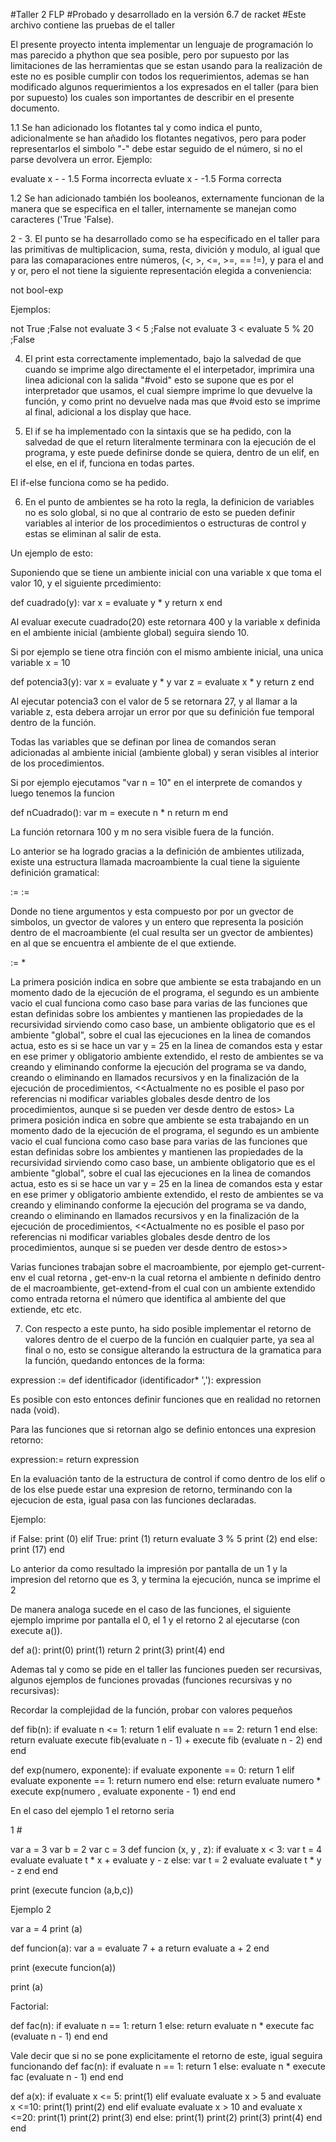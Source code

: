 #Taller 2 FLP
#Probado y desarrollado en la versión 6.7 de racket
#Este archivo contiene las pruebas de el taller

El presente proyecto intenta implementar un lenguaje de programación lo mas parecido a phython que sea posible, pero por supuesto por las limitaciones de las herramientas que se estan usando para la realización de este no es posible cumplir con todos los requerimientos, ademas se han modificado algunos requerimientos a los expresados en el taller (para bien por supuesto) los cuales son importantes de describir en el presente documento.

1.1 Se han adicionado los flotantes tal y como indica el punto, adicionalmente se han añadido los flotantes negativos, pero para poder representarlos el simbolo "-" debe estar seguido de el número, si no el parse devolvera un error. 
Ejemplo:

evaluate x - - 1.5   Forma incorrecta
evluate x - -1.5     Forma correcta

1.2 Se han adicionado también los booleanos, externamente funcionan de la manera que se especifica en el taller, internamente se manejan como caracteres ('True  'False).

2 - 3. El punto se ha desarrollado como se ha especificado en el taller para las primitivas de multiplicacion, suma, resta, divición y modulo, al igual que para las comaparaciones entre números, (<, >, <=, >=, == !=), y para el and y or, pero el not tiene la siguiente representación elegida a conveniencia:

not bool-exp

Ejemplos:

not True	;False
not evaluate 3 < 5	;False
not evaluate 3 < evaluate 5 %  20	;False

4. El print esta correctamente implementado,  bajo la salvedad de que cuando se imprime algo directamente el el interpetador, imprimira una linea adicional con la salida "#void" esto se supone que es por el interpretador que usamos, el cual siempre imprime lo que devuelve la función, y como print no devuelve nada mas que #void esto se imprime al final, adicional a los display que hace.

5. El if se ha implementado con la sintaxis que se ha pedido, con la salvedad de que el return literalmente terminara con la ejecución de el programa, y este puede definirse donde se quiera, dentro de un elif, en el else, en el if, funciona en todas partes.

El if-else funciona como se ha pedido.

6. En el punto de ambientes se ha roto la regla, la definicion de variables no es solo global, si no que al contrario de esto se pueden definir variables al interior de los procedimientos o estructuras de control y estas se eliminan al salir de esta.

Un ejemplo de esto:

Suponiendo que se tiene un ambiente inicial con una variable x que toma el valor 10, y el siguiente prcedimiento:

def cuadrado(y):
	var x = evaluate y * y
	return x
end

Al evaluar execute cuadrado(20) este retornara 400 y la variable x definida en el ambiente inicial (ambiente global) seguira siendo 10.

Si por ejemplo se tiene otra finción con el mismo ambiente inicial, una unica variable x = 10

def potencia3(y):
	var x = evaluate y * y
	var z = evaluate x * y
	return z
end

Al ejecutar potencia3 con el valor de 5 se retornara 27, y al llamar a la variable z, esta debera arrojar un error por que su definición fue temporal dentro de la función.

Todas las variables que se definan por linea de comandos seran adicionadas al ambiente inicial (ambiente global) y seran visibles al interior de los procedimientos.

Si por ejemplo ejecutamos "var n = 10" en el interprete de comandos y luego tenemos la funcion 

def nCuadrado():
	var m = execute n * n
	return m
end

La función retornara 100 y m no sera visible fuera de la función.

Lo anterior se ha logrado gracias a la definición de ambientes utilizada, existe una estructura llamada macroambiente la cual tiene la siguiente definición gramatical:

<environment> := <empty-env>
			  := <extended-env>

Donde <enpty-env> no tiene argumentos y <extended-env> esta compuesto por por un gvector de simbolos, un gvector de valores y un entero que representa la posición dentro de el macroambiente (el cual resulta ser un gvector de ambientes) en al que se encuentra el ambiente de el que extiende.

<macroambiente> := <pos-current-env> <empty-env> <extended-env> <extended-env>* 

La primera posición indica en sobre que ambiente se esta trabajando en un momento dado de la ejecución de el programa, el segundo es un ambiente vacio el cual funciona como caso base para varias de las funciones que estan definidas sobre los ambientes y mantienen las propiedades de la recursividad sirviendo como caso base, un ambiente obligatorio que es el ambiente "global", sobre el cual las ejecuciones en la linea de comandos actua, esto es si se hace un var y = 25 en la linea de comandos esta y estar en ese primer y obligatorio ambiente extendido, el resto de ambientes se va creando y eliminando conforme la ejecución del programa se va dando, creando o eliminando en llamados recursivos y en la finalización de la ejecución de procedimientos, <<Actualmente no es posible el paso por referencias ni modificar variables globales desde dentro de los procedimientos, aunque si se pueden ver desde dentro de estos>
La primera posición indica en sobre que ambiente se esta trabajando en un momento dado de la ejecución de el programa, el segundo es un ambiente vacio el cual funciona como caso base para varias de las funciones que estan definidas sobre los ambientes y mantienen las propiedades de la recursividad sirviendo como caso base, un ambiente obligatorio que es el ambiente "global", sobre el cual las ejecuciones en la linea de comandos actua, esto es si se hace un var y = 25 en la linea de comandos esta y estar en ese primer y obligatorio ambiente extendido, el resto de ambientes se va creando y eliminando conforme la ejecución del programa se va dando, creando o eliminando en llamados recursivos y en la finalización de la ejecución de procedimientos, <<Actualmente no es posible el paso por referencias ni modificar variables globales desde dentro de los procedimientos, aunque si se pueden ver desde dentro de estos>> 

Varias funciones trabajan sobre el macroambiente, por ejemplo get-current-env el cual retorna <pos-curren-env>, get-env-n la cual retorna el ambiente n definido dentro de el macroambiente, get-extend-from el cual con un ambiente extendido como entrada retorna el número que identifica al ambiente del que extiende, etc etc.

7. Con respecto a este punto,  ha sido posible implementar el retorno de valores dentro de el cuerpo de la función en cualquier parte, ya sea al final o no, esto se consigue alterando la estructura de la gramatica para la función, quedando entonces de la forma:

expression := def identificador (identificador* ','):  expression 

Es posible con esto entonces definir funciones que en realidad no retornen nada (void).

Para las funciones que si retornan algo se definio entonces una expresion retorno:

expression:= return expression

En la evaluación tanto de la estructura de control if como dentro de los elif o de los else puede estar una expresion de retorno, terminando con la ejecucion de esta, igual pasa con las funciones declaradas.

Ejemplo:

if False: 
	print (0)
elif True:
	print (1)
	return evaluate 3 % 5
	print (2)
end
else:
	print (17)
end

Lo anterior da como resultado la impresión por pantalla de un 1 y la impresion del retorno que es 3, y termina la ejecución, nunca se imprime el 2

De manera analoga sucede en el caso de las funciones, el siguiente ejemplo imprime por pantalla el 0, el 1 y el retorno 2 al ejecutarse (con execute a()).

def a():
	print(0)
	print(1)
	return 2
	print(3)
	print(4)
end

Ademas tal y como se pide en el taller las funciones pueden ser recursivas, algunos ejemplos de funciones provadas (funciones recursivas y no recursivas):

Recordar la complejidad de la función, probar con valores pequeños

def fib(n):
	if evaluate n <= 1:
		return 1
	elif evaluate n == 2:
		return 1
	end
	else:
		return evaluate execute fib(evaluate n - 1) + execute fib (evaluate n - 2)
	end
end

def exp(numero, exponente):
	if evaluate exponente == 0:
 	return 1
	elif evaluate exponente == 1:
	return numero
	end
	else:
    return  evaluate numero * execute exp(numero , evaluate exponente - 1)
	end
end


En el caso del ejemplo 1 el retorno seria 

1
#<void>


var a = 3
var b = 2
var c = 3
def funcion (x, y , z):
	if evaluate x < 3:
		var t = 4
		evaluate evaluate t * x + evaluate y - z
	else:
		var t = 2
		evaluate evaluate t * y - z 
	end
end

print (execute funcion (a,b,c))

Ejemplo 2

var a = 4
print (a)

def funcion(a):
	var a = evaluate 7 + a
	return evaluate a + 2
end

print (execute funcion(a))

print (a)

Factorial:

def fac(n):
	if evaluate n == 1:
	return 1
	else:
	return evaluate n * execute fac (evaluate n - 1)
	end
end

Vale decir que si no se pone explicitamente el retorno de este, igual seguira funcionando
def fac(n):
	if evaluate n == 1:
	return 1
	else:
	evaluate n * execute fac (evaluate n - 1)
	end
end

def a(x):
	if evaluate x <= 5:
		print(1)
	elif evaluate evaluate x > 5 and evaluate x <=10:
		print(1)
		print(2)
	end
	elif evaluate evaluate x > 10 and evaluate x <=20:
		print(1)
		print(2)
		print(3)
	end
	else:
		print(1)
		print(2)
		print(3)
		print(4)
	end
end
